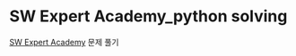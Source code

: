# SW Expert Academy_python solving
[SW Expert Academy](https://swexpertacademy.com/main/main.do) 문제 풀기
